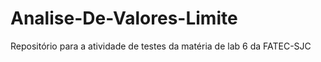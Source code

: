 # Analise-De-Valores-Limite
Repositório para a atividade de testes da matéria de lab 6 da FATEC-SJC

